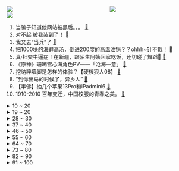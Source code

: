 <div >
	<a style="float:left;width:55%;" href = "https://github.com/anuraghazra/github-readme-stats">
	 <img src = "https://github-readme-stats.vercel.app/api?username=iuuuuuaena&theme=buefy&show_icons=true"/>
	</a>
	<a  style="float:right;width:45%" href = "https://github.com/anuraghazra/github-readme-stats">
	 <img  src="https://github-readme-stats.vercel.app/api/top-langs/?username=anuraghazra&layout=compact"/>
	</a>
	</div>

[![](https://img.shields.io/badge/jxd-@jxdgogogo.xyz-yellowgreen.svg)](https://www.jxdgogogo.xyz)<br>
1. 当骗子知道他网站被黑后。。。 [:link:](//www.bilibili.com/video/BV1Zb4y127t3) <br>
2. 对不起 被我装到了！ [:link:](//www.bilibili.com/video/BV1LQ4y1k7XR) <br>
3. 我又去“当兵”了 [:link:](//www.bilibili.com/video/BV1Dq4y1N7c7) <br>
4. 把1000块的海鲜高汤，倒进200度的高温油锅？？ohhh~针不戳！ [:link:](//www.bilibili.com/video/BV1Lf4y1n7jv) <br>
5. 真·社交牛逼症！在新疆，跟陌生阿姨回家吃饭，还切磋了舞蹈💃 [:link:](//www.bilibili.com/video/BV1uv411A7EJ) <br>
6. 《原神》珊瑚宫心海角色PV——「沧海一意」 [:link:](//www.bilibili.com/video/BV1oU4y1P7yd) <br>
7. 挖纳粹墙脚是怎样的体验？【硬核狠人08】 [:link:](//www.bilibili.com/video/BV1u64y1a71R) <br>
8. “到你出马的时候了，异乡人” [:link:](//www.bilibili.com/video/BV1nQ4y1y7QF) <br>
9. 【半佛】抽几个苹果13Pro和iPadmini6 [:link:](//www.bilibili.com/video/BV14f4y1n7wL) <br>
10. 1910-2010 百年变迁，中国校服的青春之美。 [:link:](//www.bilibili.com/video/BV1WL411x79E) <br>
<details>
<summary>10 ~ 20</summary>

11. 《丑到不想起标题》 [:link:](//www.bilibili.com/video/BV12v411w7ZQ) <br>
12. 失恋了，但爱过就不后悔《彩虹》cover.周杰伦 [:link:](//www.bilibili.com/video/BV1eq4y1K7QS) <br>
13. 开 学 寝 室 牛 逼 症 [:link:](//www.bilibili.com/video/BV1DQ4y1r77X) <br>
14. 1992年的中国发生了什么？【激荡四十年·1992】 [:link:](//www.bilibili.com/video/BV1A44y1b7sL) <br>
15. 猫咪也能当刺客？LOL自杀式轰炸袭击！！【有点骚东西】 [:link:](//www.bilibili.com/video/BV1pP4y1h7Jg) <br>
16. 看完别赞！我要脸！ [:link:](//www.bilibili.com/video/BV17P4y1Y7bx) <br>
17. 《崩坏3》新篇章预告动画「前启示录」 [:link:](//www.bilibili.com/video/BV1Mq4y1K79g) <br>
18. 【短的发布会】加量不加价，iPhone13不负王守义厚望果然十三香！ [:link:](//www.bilibili.com/video/BV1EQ4y1r7wX) <br>
19. 原 神 之 友(第三期） [:link:](//www.bilibili.com/video/BV16M4y1g719) <br>
</details>
<details>
<summary>19 ~ 20</summary>

20. 《来自星尘》先导概念PV [:link:](//www.bilibili.com/video/BV1zM4y1G7MJ) <br>
21. 英国公婆：白菜浇开水会开花？你是中国来的仙女吗 [:link:](//www.bilibili.com/video/BV1b64y1a7wp) <br>
22. 朋友来农村作客，分别时大家恋恋不舍，漠叔亲自送到村口 [:link:](//www.bilibili.com/video/BV1244y1t7qF) <br>
23. 《明日方舟》中文语音试听 [:link:](//www.bilibili.com/video/BV1Lv411w7Q6) <br>
24. 【医学博士】18岁以后还能长高吗？I 熬夜会影响身高么？ [:link:](//www.bilibili.com/video/BV1g34y1X7Q8) <br>
25. papi酱不定期更新的日常——月饼测评2021 [:link:](//www.bilibili.com/video/BV1fb4y1278R) <br>
26. 我买了些没什么用的东西 [:link:](//www.bilibili.com/video/BV1qP4y1h7Do) <br>
27. 我用量子力学实现了悬浮鼠标！最离谱的高温超导体磁悬浮 ｜ 小宁子 4K [:link:](//www.bilibili.com/video/BV1rL411x7Rb) <br>
28. 一口气看完，成龙历险记1-5季！100集！爷青回 [:link:](//www.bilibili.com/video/BV1zg411c7iQ) <br>
</details>
<details>
<summary>28 ~ 30</summary>

29. 硬核起飞！我去空军当兵了，还坐上了战斗机？ [:link:](//www.bilibili.com/video/BV15Q4y1k75C) <br>
30. 张全蛋重操旧业，全方位公开质检iPhone13！ [:link:](//www.bilibili.com/video/BV1KQ4y1k7U9) <br>
31. 【时代少年团】《夏日vlog》之七个愿望 [:link:](//www.bilibili.com/video/BV1Vq4y1f795) <br>
32. 无话可说，《绝命毒师》大结局！ [:link:](//www.bilibili.com/video/BV1DR4y1H7Jy) <br>
33. 缘   者   上   钩 [:link:](//www.bilibili.com/video/BV1pg411c776) <br>
34. Ngana Rindu高级版 [:link:](//www.bilibili.com/video/BV1R34y1Q7J4) <br>
35. 小伙只想去空军部队蹭个饭，最后竟然开上战斗机？？ [:link:](//www.bilibili.com/video/BV1P64y1a7o3) <br>
36. 【抽奖】中秋节抽3060Ti显卡！ [:link:](//www.bilibili.com/video/BV1VU4y1N7a5) <br>
37. 智 械 危 机 [:link:](//www.bilibili.com/video/BV19f4y1c7ko) <br>
</details>
<details>
<summary>37 ~ 40</summary>

38. 金 色 维 也 纳 大 厅 [:link:](//www.bilibili.com/video/BV1aL4y1a77s) <br>
39. 街访美国人如何看纽约被淹！美国2万亿基建计划怎样了？ [:link:](//www.bilibili.com/video/BV1ah411p77c) <br>
40. 大家好，我是高梨康治，带着《火影忍者》配乐来B站了！ [:link:](//www.bilibili.com/video/BV12M4y1G7iQ) <br>
41. 耗时3年，我打造出史上最梦幻游戏房！！！ [:link:](//www.bilibili.com/video/BV1vg411c7QG) <br>
42. 同行： 3块一碗粉你放这么多料?亏死你啊！ [:link:](//www.bilibili.com/video/BV16P4y1h7of) <br>
43. 剧TOP：史上最头铁皇帝！经典历史剧《雍正王朝》全解读（第一回） [:link:](//www.bilibili.com/video/BV13L411x72X) <br>
44. 【珈乐】《红色高跟鞋》翻唱【附剧情版MV】 [:link:](//www.bilibili.com/video/BV1db4y117Q1) <br>
45. 天上的黄昏 [:link:](//www.bilibili.com/video/BV1HL411t7Et) <br>
46. 全程高能！醒九「最大尺度」来袭！9.3分港剧巅峰《义海豪情》P10 [:link:](//www.bilibili.com/video/BV1pq4y1f7kU) <br>
</details>
<details>
<summary>46 ~ 50</summary>

47. “特朗普来电”：我们的国家将在三年内消失 [:link:](//www.bilibili.com/video/BV1CQ4y1r7pj) <br>
48. 对不起！这是我今年的装逼素材！ [:link:](//www.bilibili.com/video/BV1gb4y1274P) <br>
49. 揭秘恒大财务魔法，千亿负债去哪了？ [:link:](//www.bilibili.com/video/BV1oU4y1w79x) <br>
50. 泰拉瑞亚 萌新生存 6 [:link:](//www.bilibili.com/video/BV1SL411x76D) <br>
51. 危！十年前就淘汰的危险插座，这么多人在用！【老爸评测】 [:link:](//www.bilibili.com/video/BV1vf4y1n7gj) <br>
52. 【龚俊】“与俊为友”三界行游录vlog [:link:](//www.bilibili.com/video/BV1RQ4y167RC) <br>
53. 听说你们都在找本人？那俺可不就来了！ [:link:](//www.bilibili.com/video/BV1kL411t74h) <br>
54. 用一百条鳝鱼才能做出的一道菜！吃一口就要好几百你敢信？ [:link:](//www.bilibili.com/video/BV1sq4y1Z76g) <br>
55. 厨师长教你：“酱大骨”的家常做法，酱香浓郁，汤汁拌饭一绝 [:link:](//www.bilibili.com/video/BV1fM4y1g7o3) <br>
</details>
<details>
<summary>55 ~ 60</summary>

56. 民间小伙原创自制，真人版超燃武侠短片《永劫无间》！ [:link:](//www.bilibili.com/video/BV1Ub4y127ur) <br>
57. 2021苹果秋季特别活动-中文字幕-全程回放 [:link:](//www.bilibili.com/video/BV1eM4y1G7uP) <br>
58. 【罗翔】“学姐好”事件反思，从权力聊到法治与平等-直播回放 [:link:](//www.bilibili.com/video/BV1Kq4y1f7W5) <br>
59. 烤箱里的美食绽放瞬间 [:link:](//www.bilibili.com/video/BV1w341127KW) <br>
60. 做了100元的关东煮！整整两大锅，无限加料这也太爽啦~ [:link:](//www.bilibili.com/video/BV1fM4y1g7QT) <br>
61. 20秒让鼻子通气 [:link:](//www.bilibili.com/video/BV1wU4y1N7Qo) <br>
62. 你名下有几张电话卡？有没有被冒用？官方教程来了 [:link:](//www.bilibili.com/video/BV1Mf4y1w7JL) <br>
63. 【含剧透】雷电将军哪有这么可爱？ [:link:](//www.bilibili.com/video/BV1344y1h7hF) <br>
64. 垃圾桶里凭空冒出来的小飞虫到底是什么？ [:link:](//www.bilibili.com/video/BV1UU4y1w7kP) <br>
</details>
<details>
<summary>64 ~ 70</summary>

65. 我重开了5241次才打出的隐藏结局！！破碎太阴太阳，永世超脱轮回！！！! [:link:](//www.bilibili.com/video/BV1sf4y1P7fT) <br>
66. 【100天上岸计划】送考研救命笔记，浓缩精华【空卡】 [:link:](//www.bilibili.com/video/BV13P4y1h71y) <br>
67. 我在江西，拍到了一个只有一颗树的岛屿。 [:link:](//www.bilibili.com/video/BV1X64y1h7aH) <br>
68. 小伙偶遇高人指点，终于做出3D火影忍者~ [:link:](//www.bilibili.com/video/BV1w64y1a7iR) <br>
69. 将近100个蛋，帅小伙终于做出了流心蛋包饭，太好吃了！ [:link:](//www.bilibili.com/video/BV1oh411H7iN) <br>
70. 【宴宁】Elysia【声优原创曲】 [:link:](//www.bilibili.com/video/BV1dq4y1N7ry) <br>
71. 美军高层居然“通中”？新书爆白宫内幕世界聚焦美国“将军叛国门” [:link:](//www.bilibili.com/video/BV1HP4y1h7W3) <br>
72. 爆肝五天四夜，纸板变电脑！ [:link:](//www.bilibili.com/video/BV1t34y1Q7Bn) <br>
73. 请水军，刷好评，这游戏出问题的地方不是游戏本身，而是对玩家的态度 [:link:](//www.bilibili.com/video/BV19v411w74L) <br>
</details>
<details>
<summary>73 ~ 80</summary>

74. 玛 丽·萝 丝 [:link:](//www.bilibili.com/video/BV1zQ4y1y7tV) <br>
75. 【4K60FPS】草东没有派对《山海》超经典神曲！你听懂了吗？ [:link:](//www.bilibili.com/video/BV14q4y1K7Np) <br>
76. 用麻辣火锅煮帝王蟹是怎么滋味，美食博主生涯排名前五的美味 [:link:](//www.bilibili.com/video/BV1cU4y1A7or) <br>
77. 不愧是系列评分最高！看完你就懂了！《鬼吹灯之龙岭迷窟》第三期 [:link:](//www.bilibili.com/video/BV1Wg411c7eU) <br>
78. 【原神整活】雷电将军：不至于旅行者！不至于！ [:link:](//www.bilibili.com/video/BV1pq4y1K7jv) <br>
79. 【原神】自制番剧《丘神》第十二集——“绝望与希望的交错" [:link:](//www.bilibili.com/video/BV19L4y1b7uu) <br>
80. 改善伙食了属于是，烤鸡配大饼，干净又卫生！ [:link:](//www.bilibili.com/video/BV11Q4y1r7jw) <br>
81. 【逗鱼时刻】第319期 好好研究下我的运营 [:link:](//www.bilibili.com/video/BV1o34y1Q7pM) <br>
82. 南通城管执法过程中暴摔摆摊老人，民警回应：老人已送医 [:link:](//www.bilibili.com/video/BV1aM4y1g7Ju) <br>
</details>
<details>
<summary>82 ~ 90</summary>

83. 赵立坚现场展示B站UP主的漫画：《两岁“恐怖分子”的葬礼》 [:link:](//www.bilibili.com/video/BV13f4y1w7iC) <br>
84. 极品长寿鱼，比我爷爷年龄还大，用我秘制做法好吃到爆 [:link:](//www.bilibili.com/video/BV1dU4y1P7K6) <br>
85. 大厨分享6款超好吃汤底做法，煮煮面、饺子、馄饨通用，干货收藏 [:link:](//www.bilibili.com/video/BV15f4y1E7UG) <br>
86. 【特利迦奥特曼吐槽】无内鬼？来点快餐笑话！ [:link:](//www.bilibili.com/video/BV1pP4y1h72S) <br>
87. 【low君】国剧之光第十一期：《觉醒年代》 [:link:](//www.bilibili.com/video/BV1u34y1X7K8) <br>
88. 我在自己的猫咖里被绑架了？ [:link:](//www.bilibili.com/video/BV1gL4y187mV) <br>
89. 实拍肯辛顿大街上女子的三个阶段，这是一条不归路啊 [:link:](//www.bilibili.com/video/BV1pf4y1n7g1) <br>
90. 司南之石！众铁平等！ [:link:](//www.bilibili.com/video/BV1Qf4y1c7r2) <br>
91. "和宵宫烟绯姐姐出去玩啦" [:link:](//www.bilibili.com/video/BV1Bv411w7zu) <br>
</details>
<details>
<summary>91 ~ 100</summary>

92. 比 男 胖 胖 强 ！ [:link:](//www.bilibili.com/video/BV1CR4y1H7i2) <br>
93. b站up主的荒诞小说被刊登报纸，获得惊人稿费！！ [:link:](//www.bilibili.com/video/BV1jf4y1E7Cp) <br>
94. 《曹操》前来劈瓜 [:link:](//www.bilibili.com/video/BV1H64y1h7hQ) <br>
95. 【独家视频】习近平与夫人步入全运会开幕式会场 [:link:](//www.bilibili.com/video/BV1q341127gf) <br>
96. 我要曝光这家公司 [:link:](//www.bilibili.com/video/BV1xP4y1h7Qp) <br>
97. 社 交 尴 尬 症！ [:link:](//www.bilibili.com/video/BV1cf4y1E72x) <br>
98. 大家好，我是庆怜，我带着「10W粉丝福利」来B站了！ [:link:](//www.bilibili.com/video/BV1tg411c7C1) <br>
99. 半夜家里玩偶复活了，背后还隐藏着惊天大秘密！ [:link:](//www.bilibili.com/video/BV1sP4y1h7Wf) <br>
100. 中国“无根一代”崛起，现在年轻人为什么不爱走亲戚了？ [:link:](//www.bilibili.com/video/BV1nf4y1w7mM) <br>
</details>
